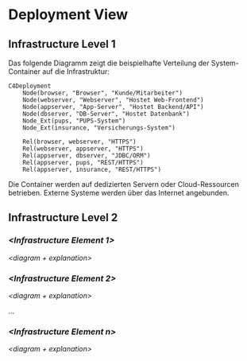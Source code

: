 # Deployment View

## Infrastructure Level 1

Das folgende Diagramm zeigt die beispielhafte Verteilung der System-Container auf die Infrastruktur:

```mermaid
C4Deployment
    Node(browser, "Browser", "Kunde/Mitarbeiter")
    Node(webserver, "Webserver", "Hostet Web-Frontend")
    Node(appserver, "App-Server", "Hostet Backend/API")
    Node(dbserver, "DB-Server", "Hostet Datenbank")
    Node_Ext(pups, "PUPS-System")
    Node_Ext(insurance, "Versicherungs-System")
    
    Rel(browser, webserver, "HTTPS")
    Rel(webserver, appserver, "HTTPS")
    Rel(appserver, dbserver, "JDBC/ORM")
    Rel(appserver, pups, "REST/HTTPS")
    Rel(appserver, insurance, "REST/HTTPS")
```

Die Container werden auf dedizierten Servern oder Cloud-Ressourcen betrieben. Externe Systeme werden über das Internet angebunden.

## Infrastructure Level 2

### *\<Infrastructure Element 1>*

*\<diagram + explanation>*

### *\<Infrastructure Element 2>*

*\<diagram + explanation>*

…

### *\<Infrastructure Element n>*

*\<diagram + explanation>*
